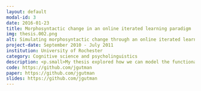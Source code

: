 ```yaml
---
layout: default
modal-id: 3
date: 2016-01-23
title: Morphosyntactic change in an online iterated learning paradigm
img: thesis.002.png
alt: Simulating morphosyntactic change through an online iterated learning paradigm
project-date: September 2010 - July 2011
institution: University of Rochester
category: Cognitive science and psycholinguistics
description: <p.small>My thesis explored how we can model the functional constraints and cognitive biases that successive cohorts of learners impose on their linguistic input in order to make the language system more functionally communicative (i.e. language needs to be expressive, compositional, parsimonious, and learnable). </p> <p.small>Using a Flash web applet shown to MTurk workers, learners engaged in an educational game to learn the vocabulary and grammar of an artificial language. Learners were tasked with producing utterances in the artificial language that would be subsequently provided to the following learning cohort as linguistic input. We looked at gradual changes in the morphosyntactic structure from the first to the last generation of each linguistic diffusion chain to determine if the cumulative changes imposed by learners demonstrated a tendency to reduce conditional entropy (i.e. unpredictable/context-independent variation), particularly in the word order and agent/theme case-marking system.</p> <p.small>The key research question here was&#58; do learners mutate their input in a manner that is consistent with a bias towards systematicity? Preliminary analyses suggested a bias towards reducing or eliminating unsystematic variation in linguistic structure not predictable from context. This experiment served as a proof-of-concept for the implementation of iterated artificial learning experiments in an online setting.</p> <p.small>Code for this project was primarily written in Python. Audacity sound editing software, Poser video rendering and animation, and Amazon's Mechanical Turk were used to support the content creation and task automation used in the experiments.</p> 
code: https://github.com/jgutman
paper: https://github.com/jgutman
slides: https://github.com/jgutman
---
```

